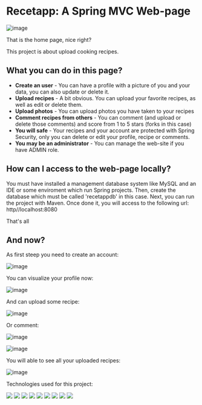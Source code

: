 # Recetapp: A Spring MVC Web-page

![image](https://user-images.githubusercontent.com/87986166/190037715-5ec10f36-4cca-4bb7-bc2e-9e884e311dca.png)

That is the home page, nice right?

This project is about upload cooking recipes.

## What you can do in this page?

- **Create an user** - You can have a profile with a picture of you and your data, you can also update or delete it.
- **Upload recipes** - A bit obvious. You can upload your favorite recipes, as well as edit or delete them.
- **Upload photos** - You can upload photos you have taken to your recipes
- **Comment recipes from others** - You can comment (and upload or delete those comments) and score from 1 to 5 stars (forks in this case)
- **You will safe** - Your recipes and your account are protected with Spring Security, only you can delete or edit your profile, recipe or comments.
- **You may be an administrator** - You can manage the web-site if you have ADMIN role.

## How can I access to the web-page locally?

You must have installed a management database system like MySQL and an IDE or some enviroment which run Spring projects.
Then, create the database which must be called 'recetappdb' in this case.
Next, you can run the project with Maven.
Once done it, you will access to the following url: http//localhost:8080 

That's all

## And now?

As first steep you need to create an account:

![image](https://user-images.githubusercontent.com/87986166/190044615-269242c6-73c4-4c7a-bc64-fa9c7b891bdb.png)

You can visualize your profile now:

![image](https://user-images.githubusercontent.com/87986166/190046497-1193cea6-660a-4c2a-80ed-d0b006b35b46.png)

And can upload some recipe:

![image](https://user-images.githubusercontent.com/87986166/190046641-c5a10951-2c69-431c-827d-34045156a9ee.png)

Or comment:

![image](https://user-images.githubusercontent.com/87986166/190046718-98782e0c-d108-4599-8383-ca7503041a7f.png)

![image](https://user-images.githubusercontent.com/87986166/190046773-59a508c8-1e2c-40fb-a7c8-797af9d595d7.png)

You will able to see all your uploaded recipes:

![image](https://user-images.githubusercontent.com/87986166/190047374-15656e2b-d7dc-4673-a1b0-d0a7363cf2cf.png)


Technologies used for this project: 

![](https://img.shields.io/badge/Java-ED8B00?style=for-the-badge&logo=java&logoColor=white) ![](https://img.shields.io/badge/MySQL-005C84?style=for-the-badge&logo=mysql&logoColor=white) ![](https://img.shields.io/badge/Spring-6DB33F?style=for-the-badge&logo=spring&logoColor=white)
![](https://img.shields.io/badge/SpringSecurity-6DB33F?style=for-the-badge&logo=springsecurity&logoColor=white) ![](https://img.shields.io/badge/Hibernate-59666C?style=for-the-badge&logo=Hibernate&logoColor=white) ![](https://img.shields.io/badge/Thymeleaf-6DB33F?style=for-the-badge&logo=thymeleaf&logoColor=white)
![](https://img.shields.io/badge/GIT-E44C30?style=for-the-badge&logo=git&logoColor=white) ![](https://img.shields.io/badge/GitHub-100000?style=for-the-badge&logo=github&logoColor=white) ![](https://img.shields.io/badge/Spring-MVC-59666C?style=for-the-badge&logo=spring&logoColor=white)

